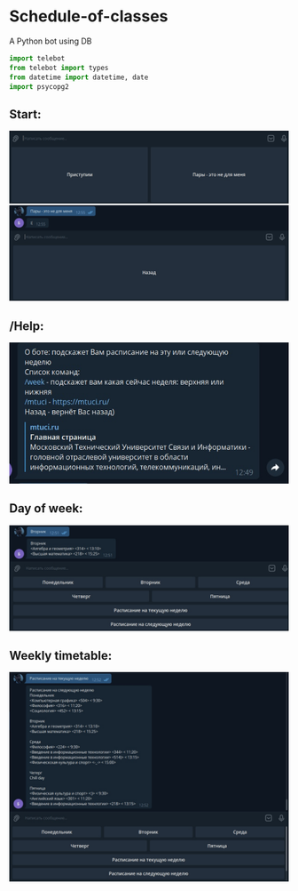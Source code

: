 # Schedule-of-classes
A Python bot using DB
```python
import telebot
from telebot import types
from datetime import datetime, date
import psycopg2
```
## Start:
![Image](https://github.com/Timutkin/Schedule-of-classes/blob/main/Python%20bot/1.jpg)
![Image](https://github.com/Timutkin/Schedule-of-classes/blob/main/Python%20bot/5.jpg)
## /Help:
![Image](https://github.com/Timutkin/Schedule-of-classes/blob/main/Python%20bot/2.jpg)
## Day of week:
![Image](https://github.com/Timutkin/Schedule-of-classes/blob/main/Python%20bot/3.jpg)
## Weekly timetable:
![Image](https://github.com/Timutkin/Schedule-of-classes/blob/main/Python%20bot/4.jpg)


